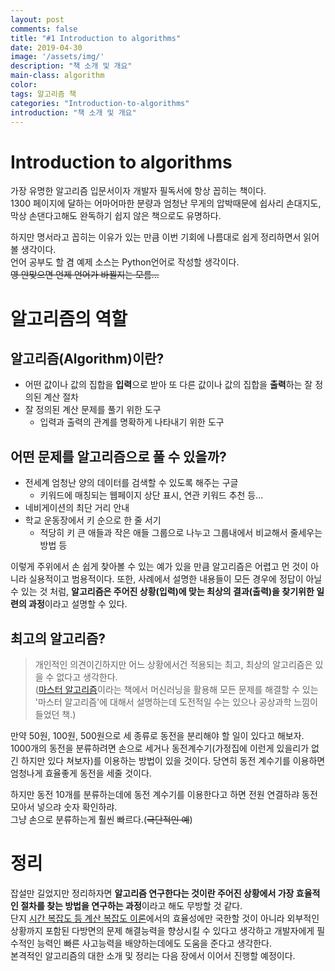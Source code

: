 ```yaml
---
layout: post
comments: false
title: "#1 Introduction to algorithms"
date: 2019-04-30
image: '/assets/img/'
description: "책 소개 및 개요"
main-class: algorithm
color:
tags: 알고리즘 책
categories: "Introduction-to-algorithms"
introduction: "책 소개 및 개요"
---
```

# Introduction to algorithms

가장 유명한 알고리즘 입문서이자 개발자 필독서에 항상 꼽히는 책이다.  
1300 페이지에 달하는 어마어마한 분량과 엄청난 무게의 압박때문에 쉽사리 손대지도, 막상 손댄다고해도 완독하기 쉽지 않은 책으로도 유명하다.

하지만 명서라고 꼽히는 이유가 있는 만큼 이번 기회에 나름대로 쉽게 정리하면서 읽어 볼 생각이다.  
언어 공부도 할 겸 예제 소스는 Python언어로 작성할 생각이다.  
~~영 안맞으면 언제 언어가 바뀔지는 모름...~~

# 알고리즘의 역할

## 알고리즘(Algorithm)이란?

-   어떤 값이나 값의 집합을 **입력**으로 받아 또 다른 값이나 값의 집합을 **출력**하는 잘 정의된 계산 절차
-   잘 정의된 계산 문제를 풀기 위한 도구
    -   입력과 출력의 관계를 명확하게 나타내기 위한 도구

## 어떤 문제를 알고리즘으로 풀 수 있을까?

-   전세계 엄청난 양의 데이터를 검색할 수 있도록 해주는 구글
    -   키워드에 매칭되는 웹페이지 상단 표시, 연관 키워드 추천 등...
-   네비게이션의 최단 거리 안내
-   학교 운동장에서 키 순으로 한 줄 서기
    -   적당히 키 큰 애들과 작은 애들 그룹으로 나누고 그룹내에서 비교해서 줄세우는 방법 등

이렇게 주위에서 손 쉽게 찾아볼 수 있는 예가 있을 만큼 알고리즘은 어렵고 먼 것이 아니라 실용적이고 범용적이다. 또한, 사례에서 설명한 내용들이 모든 경우에 정답이 아닐 수 있는 것 처럼, **알고리즘은 주어진 상황(입력)에 맞는 최상의 결과(출력)을 찾기위한 일련의 과정**이라고 설명할 수 있다.

## 최고의 알고리즘?

> 개인적인 의견이긴하지만 어느 상황에서건 적용되는 최고, 최상의 알고리즘은 있을 수 없다고 생각한다.  
> ([마스터 알고리즘](https://books.google.co.kr/books/about/%EB%A7%88%EC%8A%A4%ED%84%B0_%EC%95%8C%EA%B3%A0%EB%A6%AC%EC%A6%98.html?id=NtiNDgAAQBAJ&printsec=frontcover&source=kp_read_button&redir_esc=y#v=onepage&q&f=false)이라는 책에서 머신러닝을 활용해 모든 문제를 해결할 수 있는 '마스터 알고리즘'에 대해서 설명하는데 도전적일 수는 있으나 공상과학 느낌이 들었던 책.)

만약 50원, 100원, 500원으로 세 종류로 동전을 분리해야 할 일이 있다고 해보자.  
1000개의 동전을 분류하려면 손으로 세거나 동전계수기(가정집에 이런게 있을리가 없긴 하지만 있다 쳐보자)를 이용하는 방법이 있을 것이다. 당연히 동전 계수기를 이용하면 엄청나게 효율좋게 동전을 세줄 것이다.

하지만 동전 10개를 분류하는데에 동전 계수기를 이용한다고 하면 전원 연결하랴 동전 모아서 넣으랴 숫자 확인하랴.  
그냥 손으로 분류하는게 훨씬 빠르다.(~~극단적인 예~~)

# 정리

잡설만 길었지만 정리하자면 **알고리즘 연구한다는 것이란 주어진 상황에서 가장 효율적인 절차를 찾는 방법을 연구하는 과정**이라고 해도 무방할 것 같다.  
단지 [시간 복잡도 등 계산 복잡도 이론](https://ko.wikipedia.org/wiki/%EA%B3%84%EC%82%B0_%EB%B3%B5%EC%9E%A1%EB%8F%84_%EC%9D%B4%EB%A1%A0)에서의 효율성에만 국한할 것이 아니라 외부적인 상황까지 포함된 다방면의 문제 해결능력을 향상시킬 수 있다고 생각하고 개발자에게 필수적인 능력인 빠른 사고능력을 배양하는데에도 도움을 준다고 생각한다.  
본격적인 알고리즘의 대한 소개 및 정리는 다음 장에서 이어서 진행할 예정이다.
